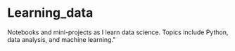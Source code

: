 # Learning_data
Notebooks and mini-projects as I learn data science. Topics include Python, data analysis, and machine learning."
